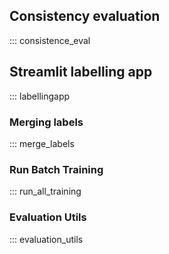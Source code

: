 ## Consistency evaluation

::: consistence_eval

## Streamlit labelling app

::: labellingapp

### Merging labels

::: merge_labels

### Run Batch Training

::: run_all_training

### Evaluation Utils

::: evaluation_utils

